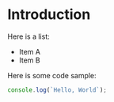 # Introduction

Here is a list:
* Item A
* Item B

Here is some code sample:
``` js
console.log(`Hello, World`);
```